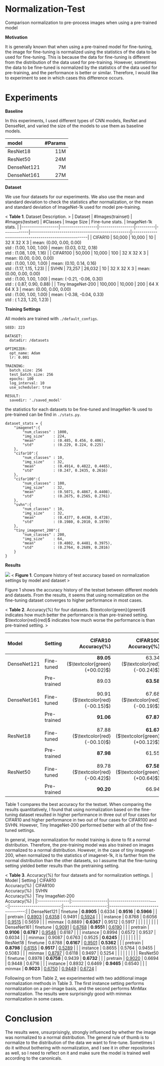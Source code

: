 # Normalization-Test
Comparison normalization to pre-process images when using a pre-trained model

**Motivation**

It is generally known that when using a pre-trained model for fine-tuning, the image for fine-tuning is normalized using the statistics of the data to be used for fine-tuning. This is because the data for fine-tuning is different from the distribution of the data used for pre-training. However, sometimes the data to be fine-tuned is normalized by the statistics of the data used for pre-training, and the performance is better or similar. Therefore, I would like to experiment to see in which cases this difference occurs.

# Experiments

**Baseline**

In this experiments, I used different types of CNN models, ResNet and DenseNet, and varied the size of the models to use them as baseline models.

| model       |             #Params |
|:------------|--------------------:|
| ResNet18    |                 11M |
| ResNet50    |                 24M |
| DenseNet121 |                  7M |
| DenseNet161 |                 27M |




**Dataset**

We use four datasets for our experiments. We also use the mean and standard deviation to check the statistics after normalization, or the mean and standard deviation of ImageNet-1k used for model pre-training.


< **Table 1**. Dataset Description.  >
| Dataset           | #Images(trainset) | #Images(testset) | #Classes | Image Size  | Fine-tune stats.                                   | ImageNet-1k stats.                                    |
|-------------------|-------------------|------------------|----------|-------------|---------------------------------------------------|-------------------------------------------------------|
| CIFAR10           | 50,000            | 10,000           | 10       | 32 X 32 X 3 | mean: (0.00, 0.00, 0.00)<br>std : (1.00, 1.00, 1.00) | mean: (0.03, 0.12, 0.18)<br>std : (1.08, 1.09, 1.16)     |
| CIFAR100          | 50,000            | 10,000           | 100      | 32 X 32 X 3 | mean: (0.00, 0.00, 0.00)<br>std : (1.00, 1.00, 1.00) | mean: (0.10, 0.14, 0.16)<br>std : (1.17, 1.15, 1.23)     |
| SVHN              | 73,257            | 26,032           | 10       | 32 X 32 X 3 | mean: (0.00, 0.00, 0.00)<br>std : (1.00, 1.00, 1.00) | mean: (-0.21, -0.06, 0.30)<br>std : ( 0.87,  0.90, 0.88) |
| Tiny ImageNet-200 | 100,000           | 10,000           | 200      | 64 X 64 X 3 | mean: (0.00, 0.00, 0.00)<br>std : (1.00, 1.00, 1.00) | mean: (-0.38, -0.04, 0.33)<br>std : ( 1.23,  1.20, 1.23) |


**Training Settings**

All models are trained with `./default_configs`.

```
SEED: 223

DATASET:
  datadir: /datasets

OPTIMIZER:
  opt_name: Adam
  lr: 0.001

TRAINING:
  batch_size: 256
  test_batch_size: 256
  epochs: 100
  log_interval: 10
  use_scheduler: true

RESULT:
  savedir: './saved_model'
```

the statistics for each datasets to be fine-tuned and ImageNet-1k used to pre-trained can be find in `./stats.py`.


```
dataset_stats = {
    "imagenet":{
        "num_classes" : 1000,
        "img_size"    : 224,
        "mean"        : (0.485, 0.456, 0.406),
        "std"         : (0.229, 0.224, 0.225)
    },
    "cifar10":{
        "num_classes" : 10,
        "img_size"    : 32,
        "mean"        : (0.4914, 0.4822, 0.4465),
        "std"         : (0.247, 0.2435, 0.2616)
    },
    "cifar100":{
        "num_classes" : 100,
        "img_size"    : 32,
        "mean"        : (0.5071, 0.4867, 0.4408),
        "std"         : (0.2675, 0.2565, 0.2761)
    },
    "svhn":{
        "num_classes" : 10,
        "img_size"    : 32,
        "mean"        : (0.4377, 0.4438, 0.4728), 
        "std"         : (0.1980, 0.2010, 0.1970)
    },
    "tiny_imagenet_200":{
        "num_classes" : 200,
        "img_size"    : 64,
        "mean"        : (0.4802, 0.4481, 0.3975), 
        "std"         : (0.2764, 0.2689, 0.2816)
    }
}
```

**Results**


<p align='cetner'>
    <img src="https://github.com/TooTouch/Normalization-Test/blob/main/assets/figure1.jpg?raw=true">
    < <strong>Figure 1</strong>. Compare history of test accuracy based on normalization settings by model and dataset >
</p>


Figure 1 shows the accuracy history of the testset between different models and datasets. From the results, it seems that using normalization on the fine-tuning dataset converges to higher performance in most cases.


< **Table 2**. Accuracy(%) for four datasets. $\textcolor{green}{green}$ indicates how much better the performance is than pre-trained setting. $\textcolor{red}{red}$ indicates how much worse the performance is than pre-trained setting. >

| Model           | Setting           |   CIFAR10<br>Accuracy(%) |  CIFAR100<br>Accuracy(%) |      SVHN<br>Accuracy(%) |       Tiny ImageNet-200<br>Accuracy(%) |
|:----------------|:------------------|---------------------:|----------------------:|---------------------:|-------------------------------:|
| DenseNet121     | Fine-tuned         |   **89.05** ($\textcolor{green}{+00.02}$) |        63.34 ($\textcolor{red}{-00.24}$) |    **95.16** ($\textcolor{green}{+00.25}$)|              **59.66** ($\textcolor{green}{+00.42}$)|
|                 | Pre-trained        |                89.03 |             **63.58** |                94.91 |                          59.24 |
|                 |                   |                      |                       |                      |                                |
| DenseNet161     | Fine-tuned         |         90.91 ($\textcolor{red}{-00.15}$) |        67.68 ($\textcolor{red}{-00.19}$) |    **95.51** ($\textcolor{green}{+00.05}$)|              **61.90** ($\textcolor{green}{+00.03}$)|
|                 | Pre-trained        |            **91.06** |             **67.87** |                95.46 |                          61.87 |
|                 |                   |                      |                       |                      |                                |
| ResNet18        | Fine-tuned         |         87.88 ($\textcolor{red}{-00.10}$) |    **61.67** ($\textcolor{green}{+00.12}$) |        95.01 ($\textcolor{red}{-00.16}$)|              **53.62** ($\textcolor{green}{+00.73}$)|
|                 | Pre-trained        |            **87.98** |                 61.55 |            **95.17** |                          52.89 |
|                 |                   |                      |                       |                      |                                |
| ResNet50        | Fine-tuned         |         89.78 ($\textcolor{red}{-00.42}$) |    **67.58** ($\textcolor{green}{+00.64}$) |        94.39 ($\textcolor{red}{-00.09}$)|              **67.32** ($\textcolor{green}{+00.16}$)|
|                 | Pre-trained        |            **90.20** |                 66.94 |            **94.48** |                          67.16 |


Table 1 compares the best accuracy for the testset. When comparing the results quantitatively, I found that using normalization based on the fine-tuning dataset resulted in higher performance in three out of four cases for CIFAR10 and higher performance in two out of four cases for CIFAR100 and SVHN. However, Tiny ImageNet-200 performed better with all of the fine-tuned settings.

In general, image normalization for model training is done to fit a normal distribution. Therefore, the pre-training model was also trained on images normalized to a normal distribution. However, in the case of tiny imagenet-200, when normalized to the statistics of imagenet-1k, it is farther from the normal distribution than the other datasets, so I assume that the fine-tuning setting yielded better results than the pretraining setting.


< **Table 3**. Accuracy(%) for four datasets and for normalization settings.
| Model           | Setting           |   CIFAR10<br>Accuracy(%) |   CIFAR100<br>Accuracy(%) |   SVHN<br>Accuracy(%) |   Tiny ImageNet-200<br>Accuracy(%) |
|:----------------|:------------------|-------------------------:|--------------------------:|----------------------:|-----------------------------------:|
| DenseNet121     | finetune          |               **0.8905** |                    0.6334 |            **0.9516** |                         **0.5966** |
|                 | pretrain          |            <u>0.8903</u> |             <u>0.6358</u> |                0.9491 |                      <u>0.5924</u> |
|                 | instance          |                   0.8768 |                    0.6056 |         <u>0.9515</u> |                             0.5659 |
|                 | minmax            |                   0.8889 |                **0.6367** |                0.9512 |                             0.5917 |
|                 |                   |                          |                           |                       |                                    |
| DenseNet161     | finetune          |            <u>0.9091</u> |             <u>0.6768</u> |            **0.9551** |                      <u>0.6190</u> |
|                 | pretrain          |               **0.9106** |                **0.6787** |         <u>0.9546</u> |                             0.6187 |
|                 | instance          |                   0.8994 |                    0.6572 |                0.9537 |                             0.6034 |
|                 | minmax            |                   0.9087 |                    0.6763 |                0.9525 |                         **0.6245** |
|                 |                   |                          |                           |                       |                                    |
| ResNet18        | finetune          |                   0.8788 |                **0.6167** |         <u>0.9501</u> |                         **0.5362** |
|                 | pretrain          |               **0.8798** |             <u>0.6155</u> |            **0.9517** |                      <u>0.5289</u> |
|                 | instance          |                   0.8655 |                    0.5764 |                0.9455 |                             0.5083 |
|                 | minmax            |            <u>0.8797</u> |                    0.6118 |                0.9497 |                             0.5254 |
|                 |                   |                          |                           |                       |                                    |
| ResNet50        | finetune          |                   0.8978 |                **0.6758** |                0.9439 |                         **0.6732** |
|                 | pretrain          |            <u>0.9020</u> |                    0.6694 |                0.9448 |                             0.6716 |
|                 | instance          |                   0.8932 |                    0.6469 |            **0.9465** |                             0.6540 |
|                 | minmax            |               **0.9023** |             <u>0.6750</u> |         <u>0.9449</u> |                      <u>0.6724</u> |

Following on from Table 2, we experimented with two additional image normalization methods in Table 3. The first instance setting performs normalization on a per-image basis, and the second performs MinMax normalization. The results were surprisingly good with minmax normalization in some cases.


# Conclusion

The results were, unsurprisingly, strongly influenced by whether the image was normalized to a normal distribution. The general rule of thumb is to normalize to the distribution of the data we want to fine-tune. Sometimes I do it without bothering with normalization, and I see it in other repositories as well, so I need to reflect on it and make sure the model is trained well according to the canonicals.




